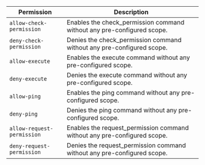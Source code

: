 | Permission | Description |
|------|-----|
|`allow-check-permission`|Enables the check_permission command without any pre-configured scope.|
|`deny-check-permission`|Denies the check_permission command without any pre-configured scope.|
|`allow-execute`|Enables the execute command without any pre-configured scope.|
|`deny-execute`|Denies the execute command without any pre-configured scope.|
|`allow-ping`|Enables the ping command without any pre-configured scope.|
|`deny-ping`|Denies the ping command without any pre-configured scope.|
|`allow-request-permission`|Enables the request_permission command without any pre-configured scope.|
|`deny-request-permission`|Denies the request_permission command without any pre-configured scope.|
